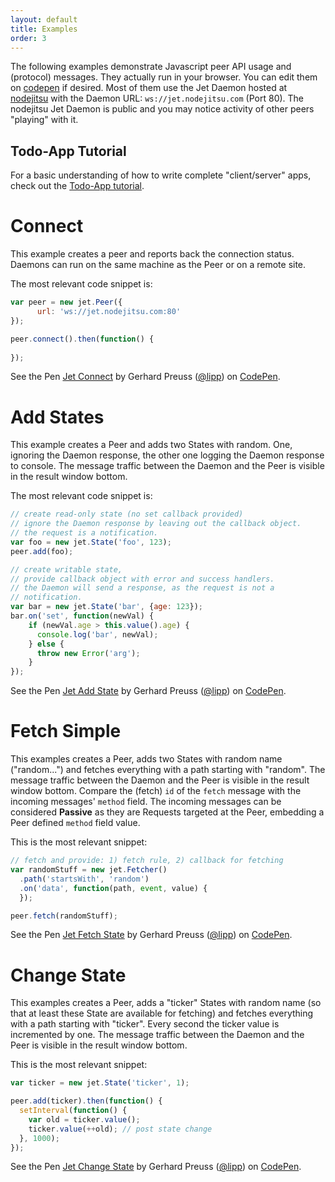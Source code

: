 ```yaml
---
layout: default
title: Examples
order: 3
---
```


The following examples demonstrate Javascript peer API usage and (protocol) messages.
They actually run in your browser. You can edit them on [codepen](http://codepen.io) if desired.
Most of them use the Jet Daemon hosted at [nodejitsu](http://nodejitsu.com) with the
Daemon URL: `ws://jet.nodejitsu.com` (Port 80). The nodejitsu Jet Daemon is public
and you may notice activity of other peers "playing" with it.

## Todo-App Tutorial

For a basic understanding of how to write complete "client/server" apps, 
check out the [Todo-App tutorial](https://github.com/lipp/node-jet/blob/master/examples/todo/README.md).

# Connect

This example creates a peer and reports back the connection status.
Daemons can run on the same machine as the Peer or on a remote site.

The most relevant code snippet is:

```javascript
var peer = new jet.Peer({
      url: 'ws://jet.nodejitsu.com:80'
});

peer.connect().then(function() {
  
});
```
<p data-height="268" data-theme-id="0" data-slug-hash="GEyuq" data-default-tab="result" data-user="lipp" class='codepen'>See the Pen <a href='http://codepen.io/lipp/pen/GEyuq/'>Jet Connect</a> by Gerhard Preuss (<a href='http://codepen.io/lipp'>@lipp</a>) on <a href='http://codepen.io'>CodePen</a>.</p>
<script async src="//assets.codepen.io/assets/embed/ei.js"></script>


# Add States
 
This example creates a Peer and adds two States with random. One, ignoring the
Daemon response, the other one logging the Daemon response to console. The message
traffic between the Daemon and the Peer is visible in the result window bottom.

The most relevant code snippet is:

```javascript
// create read-only state (no set callback provided)
// ignore the Daemon response by leaving out the callback object.
// the request is a notification.
var foo = new jet.State('foo', 123);
peer.add(foo);

// create writable state,
// provide callback object with error and success handlers.
// the Daemon will send a response, as the request is not a
// notification.
var bar = new jet.State('bar', {age: 123});
bar.on('set', function(newVal) {
	if (newVal.age > this.value().age) {
	  console.log('bar', newVal);
	} else {
	  throw new Error('arg');
	}
});
```

<p data-height="609" data-theme-id="0" data-slug-hash="kLlfB" data-default-tab="result" data-user="lipp" class='codepen'>See the Pen <a href='http://codepen.io/lipp/pen/kLlfB/'>Jet Add State</a> by Gerhard Preuss (<a href='http://codepen.io/lipp'>@lipp</a>) on <a href='http://codepen.io'>CodePen</a>.</p>
<script async src="//assets.codepen.io/assets/embed/ei.js"></script>


# Fetch Simple

This examples creates a Peer, adds two States with random name ("random...")
and fetches everything with a path starting with "random".
The message traffic between the Daemon and the Peer is visible in the result
window bottom. Compare the (fetch) `id` of the `fetch` message with the incoming
messages' `method` field. The incoming messages can be considered __Passive__ as
they are Requests targeted at the Peer, embedding a Peer defined `method` field
value.

This is the most relevant snippet:

```javascript
// fetch and provide: 1) fetch rule, 2) callback for fetching
var randomStuff = new jet.Fetcher()
  .path('startsWith', 'random')
  .on('data', function(path, event, value) {
  });

peer.fetch(randomStuff);
```

<p data-height="701" data-theme-id="0" data-slug-hash="Cglby" data-default-tab="result" data-user="lipp" class='codepen'>See the Pen <a href='http://codepen.io/lipp/pen/Cglby/'>Jet Fetch State</a> by Gerhard Preuss (<a href='http://codepen.io/lipp'>@lipp</a>) on <a href='http://codepen.io'>CodePen</a>.</p>
<script async src="//assets.codepen.io/assets/embed/ei.js"></script>

# Change State

This examples creates a Peer, adds a "ticker" States with random name (so that at least
these State are available for fetching) and fetches everything with a path starting
with "ticker". Every second the ticker value is incremented by one.
The message traffic between the Daemon and the Peer is visible
in the result window bottom.

This is the most relevant snippet:

```javascript
var ticker = new jet.State('ticker', 1);

peer.add(ticker).then(function() {
  setInterval(function() {
    var old = ticker.value();
    ticker.value(++old); // post state change
  }, 1000);
});
```

<p data-height="891" data-theme-id="0" data-slug-hash="eKBpG" data-default-tab="result" data-user="lipp" class='codepen'>See the Pen <a href='http://codepen.io/lipp/pen/eKBpG/'>Jet Change State</a> by Gerhard Preuss (<a href='http://codepen.io/lipp'>@lipp</a>) on <a href='http://codepen.io'>CodePen</a>.</p>
<script async src="//assets.codepen.io/assets/embed/ei.js"></script>

